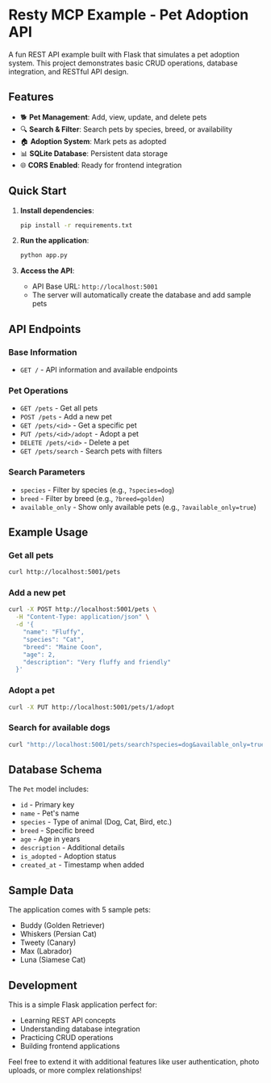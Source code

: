 # Resty MCP Example - Pet Adoption API

A fun REST API example built with Flask that simulates a pet adoption system. This project demonstrates basic CRUD operations, database integration, and RESTful API design.

## Features

- 🐕 **Pet Management**: Add, view, update, and delete pets
- 🔍 **Search & Filter**: Search pets by species, breed, or availability
- 🏠 **Adoption System**: Mark pets as adopted
- 📊 **SQLite Database**: Persistent data storage
- 🌐 **CORS Enabled**: Ready for frontend integration

## Quick Start

1. **Install dependencies**:
   ```bash
   pip install -r requirements.txt
   ```

2. **Run the application**:
   ```bash
   python app.py
   ```

3. **Access the API**:
   - API Base URL: `http://localhost:5001`
   - The server will automatically create the database and add sample pets

## API Endpoints

### Base Information
- `GET /` - API information and available endpoints

### Pet Operations
- `GET /pets` - Get all pets
- `POST /pets` - Add a new pet
- `GET /pets/<id>` - Get a specific pet
- `PUT /pets/<id>/adopt` - Adopt a pet
- `DELETE /pets/<id>` - Delete a pet
- `GET /pets/search` - Search pets with filters

### Search Parameters
- `species` - Filter by species (e.g., `?species=dog`)
- `breed` - Filter by breed (e.g., `?breed=golden`)
- `available_only` - Show only available pets (e.g., `?available_only=true`)

## Example Usage

### Get all pets
```bash
curl http://localhost:5001/pets
```

### Add a new pet
```bash
curl -X POST http://localhost:5001/pets \
  -H "Content-Type: application/json" \
  -d '{
    "name": "Fluffy",
    "species": "Cat",
    "breed": "Maine Coon",
    "age": 2,
    "description": "Very fluffy and friendly"
  }'
```

### Adopt a pet
```bash
curl -X PUT http://localhost:5001/pets/1/adopt
```

### Search for available dogs
```bash
curl "http://localhost:5001/pets/search?species=dog&available_only=true"
```

## Database Schema

The `Pet` model includes:
- `id` - Primary key
- `name` - Pet's name
- `species` - Type of animal (Dog, Cat, Bird, etc.)
- `breed` - Specific breed
- `age` - Age in years
- `description` - Additional details
- `is_adopted` - Adoption status
- `created_at` - Timestamp when added

## Sample Data

The application comes with 5 sample pets:
- Buddy (Golden Retriever)
- Whiskers (Persian Cat)
- Tweety (Canary)
- Max (Labrador)
- Luna (Siamese Cat)

## Development

This is a simple Flask application perfect for:
- Learning REST API concepts
- Understanding database integration
- Practicing CRUD operations
- Building frontend applications

Feel free to extend it with additional features like user authentication, photo uploads, or more complex relationships!
